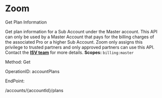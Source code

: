 #     Zoom


Get Plan Information

Get plan information for a Sub Account under the Master account.   This API can only be used by a Master Account that pays for the billing charges of the associated Pro or a higher Sub Account. Zoom only assigns this privilege to trusted partners and only approved partners can use this API. Contact the [**ISV team**](https://zoom.us/plan/api) for more details.
**Scopes:** `billing:master`
 

Method: Get

OperationID: accountPlans

EndPoint:

/accounts/{accountId}/plans
